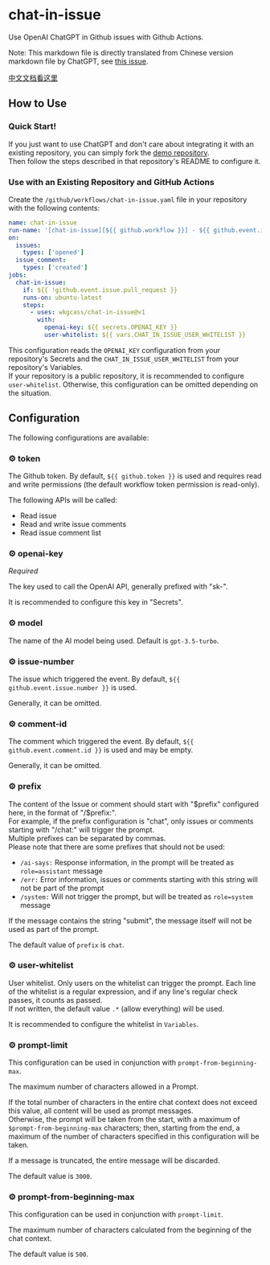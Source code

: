# chat-in-issue

Use OpenAI ChatGPT in Github issues with Github Actions.

Note: This markdown file is directly translated from Chinese version markdown file by ChatGPT, see [this issue](https://github.com/wkgcass/demo-of-chat-in-issue/issues/3).

[中文文档看这里](https://github.com/wkgcass/chat-in-issue/blob/master/README_ZH.md)

## How to Use

### Quick Start!

If you just want to use ChatGPT and don't care about integrating it with an existing repository, you can simply fork the [demo repository](https://github.com/wkgcass/demo-of-chat-in-issue/).  
Then follow the steps described in that repository's README to configure it.

### Use with an Existing Repository and GitHub Actions

Create the `/github/workflows/chat-in-issue.yaml` file in your repository with the following contents:

```yaml
name: chat-in-issue
run-name: '[chat-in-issue][${{ github.workflow }}] - ${{ github.event.issue.title }}'
on:
  issues:
    types: ['opened']
  issue_comment:
    types: ['created']
jobs:
  chat-in-issue:
    if: ${{ !github.event.issue.pull_request }}
    runs-on: ubuntu-latest
    steps:
      - uses: wkgcass/chat-in-issue@v1
        with:
          openai-key: ${{ secrets.OPENAI_KEY }}
          user-whitelist: ${{ vars.CHAT_IN_ISSUE_USER_WHITELIST }}
```

This configuration reads the `OPENAI_KEY` configuration from your repository's Secrets and the `CHAT_IN_ISSUE_USER_WHITELIST` from your repository's Variables.  
If your repository is a public repository, it is recommended to configure `user-whitelist`. Otherwise, this configuration can be omitted depending on the situation.

## Configuration

The following configurations are available:

### ⚙️ token

The Github token. By default, `${{ github.token }}` is used and requires read and write permissions (the default workflow token permission is read-only).

The following APIs will be called:

* Read issue
* Read and write issue comments
* Read issue comment list

### ⚙️ openai-key

_Required_

The key used to call the OpenAI API, generally prefixed with "sk-".

It is recommended to configure this key in "Secrets".

### ⚙️ model

The name of the AI model being used. Default is `gpt-3.5-turbo`.

### ⚙️ issue-number

The issue which triggered the event. By default, `${{ github.event.issue.number }}` is used.

Generally, it can be omitted.

### ⚙️ comment-id

The comment which triggered the event. By default, `${{ github.event.comment.id }}` is used and may be empty.

Generally, it can be omitted.

### ⚙️ prefix

The content of the Issue or comment should start with "$prefix" configured here, in the format of "/$prefix:".  
For example, if the prefix configuration is "chat", only issues or comments starting with "/chat:" will trigger the prompt.  
Multiple prefixes can be separated by commas.  
Please note that there are some prefixes that should not be used:

* `/ai-says:` Response information, in the prompt will be treated as `role=assistant` message
* `/err:` Error information, issues or comments starting with this string will not be part of the prompt
* `/system:` Will not trigger the prompt, but will be treated as `role=system` message

If the message contains the string "submit", the message itself will not be used as part of the prompt.

The default value of `prefix` is `chat`.

### ⚙️ user-whitelist

User whitelist. Only users on the whitelist can trigger the prompt. Each line of the whitelist is a regular expression, and if any line's regular check passes, it counts as passed.  
If not written, the default value `.*` (allow everything) will be used.

It is recommended to configure the whitelist in `Variables`.

### ⚙️ prompt-limit

This configuration can be used in conjunction with `prompt-from-beginning-max`.

The maximum number of characters allowed in a Prompt.

If the total number of characters in the entire chat context does not exceed this value, all content will be used as prompt messages.  
Otherwise, the prompt will be taken from the start, with a maximum of `$prompt-from-beginning-max` characters; then, starting from the end, a maximum of the number of characters specified in this configuration will be taken. 

If a message is truncated, the entire message will be discarded.

The default value is `3000`.

### ⚙️ prompt-from-beginning-max

This configuration can be used in conjunction with `prompt-limit`.

The maximum number of characters calculated from the beginning of the chat context.

The default value is `500`.
